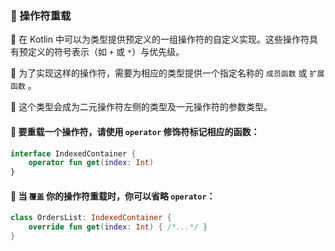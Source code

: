 
### 🌟 操作符重载

🐳 在 Kotlin 中可以为类型提供预定义的一组操作符的自定义实现。这些操作符具有预定义的符号表示（如 `+` 或 `*`）与优先级。

🦄 为了实现这样的操作符，需要为相应的类型提供一个指定名称的 `成员函数` 或 `扩展函数` 。

🐘 这个类型会成为二元操作符左侧的类型及一元操作符的参数类型。

#### 🦋 要重载一个操作符，请使用 `operator` 修饰符标记相应的函数：

```kotlin
interface IndexedContainer {
    operator fun get(index: Int)
}
```
#### 🦁 当 `覆盖` 你的操作符重载时，你可以省略 `operator`：

```kotlin
class OrdersList: IndexedContainer {
    override fun get(index: Int) { /*...*/ }   
}
```

